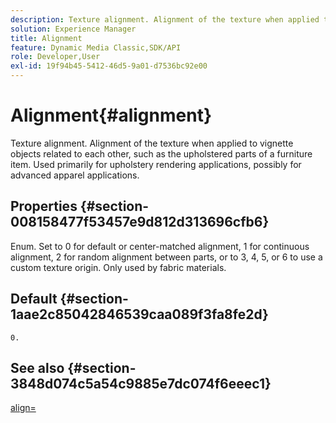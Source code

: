 ```yaml
---
description: Texture alignment. Alignment of the texture when applied to vignette objects related to each other, such as the upholstered parts of a furniture item. Used primarily for upholstery rendering applications, possibly for advanced apparel applications.
solution: Experience Manager
title: Alignment
feature: Dynamic Media Classic,SDK/API
role: Developer,User
exl-id: 19f94b45-5412-46d5-9a01-d7536bc92e00
---
```

# Alignment{#alignment}

Texture alignment. Alignment of the texture when applied to vignette objects related to each other, such as the upholstered parts of a furniture item. Used primarily for upholstery rendering applications, possibly for advanced apparel applications.

## Properties {#section-008158477f53457e9d812d313696cfb6}

Enum. Set to 0 for default or center-matched alignment, 1 for continuous alignment, 2 for random alignment between parts, or to 3, 4, 5, or 6 to use a custom texture origin. Only used by fabric materials.

## Default {#section-1aae2c85042846539caa089f3fa8fe2d}

`0.`

## See also {#section-3848d074c5a54c9885e7dc074f6eeec1}

[align=](../../../../../ir-api/http-protocol/image-rendering-api-ref/c-ir-http-protocol-ref/c-ir-http-protocol-command-reference/r-ir-align.md#reference-4d63baa522ce42f9b15167ba34c5c6a7)
